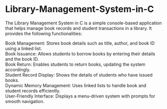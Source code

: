 # Library-Management-System-in-C
The Library Management System in C is a simple console-based application that helps manage book records and student transactions in a library. It provides the following functionalities:<br>

Book Management: Stores book details such as title, author, and book ID using a linked list.<br>
Book Issuance: Allows students to borrow books by entering their details and the book ID.<br>
Book Return: Enables students to return books, updating the system accordingly.<br>
Student Record Display: Shows the details of students who have issued books.<br>
Dynamic Memory Management: Uses linked lists to handle book and student records efficiently.<br>
User-Friendly Interface: Displays a menu-driven system with prompts for smooth navigation.<br>

